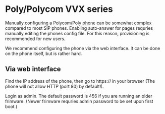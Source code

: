 # Poly/Polycom VVX series

Manually configuring a Polycom/Poly phone can be somewhat complex compared to most SIP phones. Enabling auto-answer for pages requries manually editing the phones config file. For this reason, provisioning is recommended for new users. 

We recommend configuring the phone via the web interface. It can be done on the phone itself, but is rather hard.

## Via web interface

Find the IP address of the phone, then go to https://<ip> in your browser (The phone will not allow HTTP (port 80) by default!).


 Login as admin. The default password is 456 if you are running an older frimware. (Newer frimware requries admin password to be set upon first boot.)




